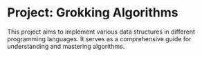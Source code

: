 # Project: Grokking Algorithms

This project aims to implement various data structures in different programming languages. It serves as a comprehensive guide for understanding and mastering algorithms.
